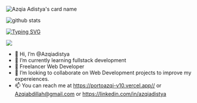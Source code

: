 ![Azqia Adistya's card name](https://cardivo.vercel.app/api?name=Azqia%20Adistya&description=Hi%2C%20I%27m%20Azqia%20Adistya%2C%20Currently%20studying%20Frontend%20Dev.%20Nice%20To%20Meet%20You%F0%9F%91%8B&fontColor=%23035785&image=https://avatars.githubusercontent.com/u/82463256?v=4&backgroundColor=%23ecf0f1&linkedin=azqiadistya&instagram=azqiadistya&github=azqiadistya&site=https://portoazqi-v10.vercel.app/&pattern=leaf&colorPattern=%23eaeaea)

![github stats](https://github-readme-stats.vercel.app/api?username=azqiadistya&count_private=true&show_icons=true&theme=synthwave)


[![Typing SVG](http://readme-typing-svg.herokuapp.com?font=Montserrat&color=%2336BCF7&duration=4000&center=true&lines=Azqia+Adistya;Fullstack+Developer;PHP%2C+Javascript%2C+Python;Laravel%2C+Vue%2C+Vuetify%2C+Bootstrap%2C+NuxtJS)](https://git.io/typing-svg)

<!--[![Azqia Adistya's stats](https://github-readme-stats.vercel.app/api/wakatime?username=AzqiaAdistya&layout=compact&theme=dracula)](https://github.com/anuraghazra/github-readme-stats)

  <!-- Change the `github-readme-stats.anuraghazra1.vercel.app` to `github-readme-stats.vercel.app`  -->
  <img align="center" src="https://github-readme-stats.anuraghazra1.vercel.app/api/top-langs/?username=azqiadistya&count_private=true" />

- 👋 Hi, I’m @Azqiadistya
- 🌱 I’m currently learning fullstack development  
- 💼 Freelancer Web Developer
- 💞️ I’m looking to collaborate on Web Development projects to improve my expereiences. 
- 📫 You can reach me at https://portoazqi-v10.vercel.app// or Azqiabdillah@gmail.com or https://linkedin.com/in/azqiadistya

<!---
AzqiaAdistya/AzqiaAdistya is a ✨ special ✨ repository because its `README.md` (this file) appears on your GitHub profile.
You can click the Preview link to take a look at your changes.
--->
